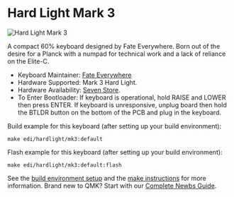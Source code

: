 # Hard Light Mark 3

![Hard Light Mark 3](https://i.imgur.com/X6Katarh.png)

A compact 60% keyboard designed by Fate Everywhere. Born out of the desire for a Planck with a numpad for technical work and a lack of reliance on the Elite-C.

* Keyboard Maintainer: [Fate Everywhere](https://github.com/fateeverywhere)
* Hardware Supported: Mark 3 Hard Light.
* Hardware Availability: [Seven Store](https://store.7storm.org).
* To Enter Bootloader: 
    If keyboard is operational, hold RAISE and LOWER then press ENTER.
    If keyboard is unresponsive, unplug board then hold the BTLDR button on the bottom of the PCB and plug in the keyboard.

Build example for this keyboard (after setting up your build environment):

    make edi/hardlight/mk3:default

Flash example for this keyboard (after setting up your build environment):
 
    make edi/hardlight/mk3:default:flash

See the [build environment setup](https://docs.qmk.fm/#/getting_started_build_tools) and the [make instructions](https://docs.qmk.fm/#/getting_started_make_guide) for more information. Brand new to QMK? Start with our [Complete Newbs Guide](https://docs.qmk.fm/#/newbs).
